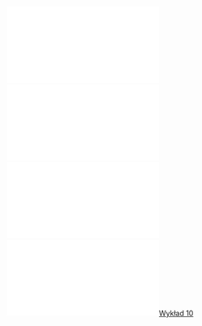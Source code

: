 ![Lista_10_AM1](Notatki/Semestr%201/Analiza%20matematyczna%201.2A/%C4%86wiczenia/%C4%86wiczenia%2010/Lista_10_AM1.pdf)
![Drawing 2022-12-14 16.24.37.excalidraw](Notatki/Semestr%201/Analiza%20matematyczna%201.2A/%C4%86wiczenia/%C4%86wiczenia%2010/Drawing%202022-12-14%2016.24.37.excalidraw.md)
![Drawing 2023-01-05 10.33.26.excalidraw](Notatki/Semestr%201/Analiza%20matematyczna%201.2A/%C4%86wiczenia/%C4%86wiczenia%2010/Drawing%202023-01-05%2010.33.26.excalidraw.md)![Drawing 2023-01-13 15.20.51.excalidraw](Notatki/Semestr%201/Analiza%20matematyczna%201.2A/%C4%86wiczenia/%C4%86wiczenia%2010/Drawing%202023-01-13%2015.20.51.excalidraw.md)[Wykład 10](Notatki/Semestr%201/Analiza%20matematyczna%201.2A/Wyk%C5%82ady/Wyk%C5%82ad%2010/Wyk%C5%82ad%2010.md)